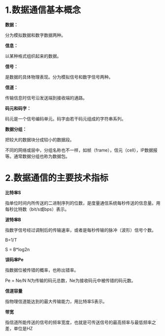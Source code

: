 # 1.数据通信基本概念

**数据：**

分为模拟数据和数字数据两种。

**信息：**

以某种格式组织起来的数据。

**信号：**

是数据的具体物理表现。分为模拟信号和数字信号两种。

**信道：**

传输信息时信号沿发送端到接收端的通路。

**码元和码字：**

码元是一个信号编码单元。码字由若干码元组成的字符串系列。

**数据分组：**

把较大的数据块分成较小的数据段。

不同的网络或层中，分组名称也不一样，如帧（frame），信元（cell），IP数据报等。通常数据分组也称为数据包。

# 2.数据通信的主要技术指标

**比特率S**

指单位时间内所传送的二进制序列的位数，是度量通信系统每秒传送的信息量。用每秒比特数（bit/s或bps）表示。

**波特率B**

指数字信号经过调制后的传输速率，或者是每秒传输的脉冲（波形）信号个数。

B=1/T

S = B\*log2n

**误码率Pe**

指数据位被传错的概率，也称出错率。

Pe = Ne/N        N为传输的码元总数，Ne为接收码元中被传错的码元数。

**信道容量**

指物理信道能达到的最大传输能力，用比特率S表示。

**带宽**

指信道所能传送的信号的频率宽度，也就是可传送信号的最高频率与最低频率之差，单位是HZ

